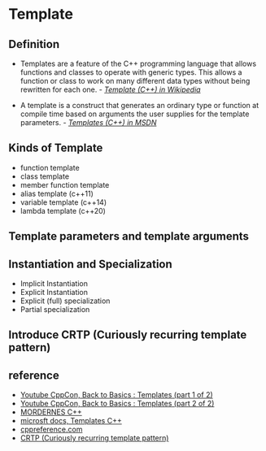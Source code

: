 # Template

## Definition

- Templates are a feature of the C++ programming language that allows functions and classes to operate with generic types. This allows a function or class to work on many different data types without being rewritten for each one. - *[Template (C++) in Wikipedia](https://en.wikipedia.org/wiki/Template_\(C%2B%2B\))*

- A template is a construct that generates an ordinary type or function at compile time based on arguments the user supplies for the template parameters. - *[Templates (C++) in MSDN](https://docs.microsoft.com/en-us/cpp/cpp/templates-cpp?view=msvc-170#defining-and-using-templates)*

## Kinds of Template

- function template
- class template
- member function template
- alias template (c++11)
- variable template (c++14)
- lambda template (c++20)

## Template parameters and template arguments

## Instantiation and Specialization

- Implicit Instantiation
- Explicit Instantiation
- Explicit (full) specialization
- Partial specialization

## Introduce CRTP (Curiously recurring template pattern)

## reference

- [Youtube CppCon, Back to Basics : Templates (part 1 of 2)](https://youtu.be/XN319NYEOcE)
- [Youtube CppCon, Back to Basics : Templates (part 2 of 2)](https://youtu.be/2Y9XbltAfXs)
- [MORDERNES C++](https://www.modernescpp.com/index.php/template-instantiation)
- [microsft docs, Templates C++](<https://docs.microsoft.com/en-us/cpp/cpp/templates-cpp?view=msvc-170>)
- [cppreference.com](https://en.cppreference.com/w/cpp/language/templates)
- [CRTP (Curiously recurring template pattern)](https://en.cppreference.com/w/cpp/language/crtp)
